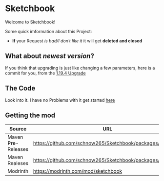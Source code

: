 # Sketchbook

Welcome to Sketchbook!

Some quick imformation about this Project:
* **If** your Request *is bad/I don´t like it* it will get **deleted and closed**

## What about *newest version*?
If you think that upgrading is just like changing a few parameters, here is a commit for you, from the [1.19.4 Upgrade](https://github.com/schnow265/Sketchbook/commit/0d30bc92856eddbc987c5456684e880ff3037167)

## The Code
Look into it. I have no Problems with it get started [here](./CodeWatching.md)

## Getting the mod

| Source | URL | Branch |
| --- | --- | --- |
| Maven **Pre**-Releases | https://github.com/schnow265/Sketchbook/packages/1839523 | Snapshots |
| Maven Realeses | https://github.com/schnow265/Sketchbook/packages/1838831 | Releases |
| Modrinth | https://modrinth.com/mod/sketchbook | Releases |

